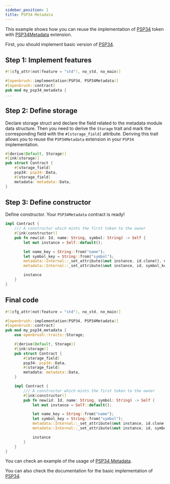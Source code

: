```yaml
---
sidebar_position: 1
title: PSP34 Metadata
---
```


This example shows how you can reuse the implementation of [PSP34](https://github.com/Brushfam/openbrush-contracts/tree/main/contracts/src/token/psp34) token with [PSP34Metadata](https://github.com/Brushfam/openbrush-contracts/tree/main/contracts/src/token/psp34/extensions/metadata.rs) extension.

First, you should implement basic version of [PSP34](/smart-contracts/PSP34).

## Step 1: Implement features

```rust
#![cfg_attr(not(feature = "std"), no_std, no_main)]

#[openbrush::implementation(PSP34, PSP34Metadata)]
#[openbrush::contract]
pub mod my_psp34_metadata {
...
```

## Step 2: Define storage

Declare storage struct and declare the field related to the metadata module data structure. 
Then you need to derive the `Storage` trait and mark the corresponding field with 
the `#[storage_field]` attribute. Deriving this trait allows you to reuse the 
`PSP34Metadata` extension in your `PSP34` implementation.

```rust
#[derive(Default, Storage)]
#[ink(storage)]
pub struct Contract {
    #[storage_field]
    psp34: psp34::Data,
    #[storage_field]
    metadata: metadata::Data,
}
```

## Step 3: Define constructor

Define constructor. Your `PSP34Metadata` contract is ready!

```rust
impl Contract {
    /// A constructor which mints the first token to the owner
    #[ink(constructor)]
    pub fn new(id: Id, name: String, symbol: String) -> Self {
        let mut instance = Self::default();

        let name_key = String::from("name");
        let symbol_key = String::from("symbol");
        metadata::Internal::_set_attribute(&mut instance, id.clone(), name_key, name);
        metadata::Internal::_set_attribute(&mut instance, id, symbol_key, symbol);

        instance
    }
}
```

## Final code

```rust
#![cfg_attr(not(feature = "std"), no_std, no_main)]

#[openbrush::implementation(PSP34, PSP34Metadata)]
#[openbrush::contract]
pub mod my_psp34_metadata {
    use openbrush::traits::Storage;

    #[derive(Default, Storage)]
    #[ink(storage)]
    pub struct Contract {
        #[storage_field]
        psp34: psp34::Data,
        #[storage_field]
        metadata: metadata::Data,
    }

    impl Contract {
        /// A constructor which mints the first token to the owner
        #[ink(constructor)]
        pub fn new(id: Id, name: String, symbol: String) -> Self {
            let mut instance = Self::default();

            let name_key = String::from("name");
            let symbol_key = String::from("symbol");
            metadata::Internal::_set_attribute(&mut instance, id.clone(), name_key, name);
            metadata::Internal::_set_attribute(&mut instance, id, symbol_key, symbol);

            instance
        }
    }
}
```

You can check an example of the usage of [PSP34 Metadata](https://github.com/Brushfam/openbrush-contracts/tree/main/examples/psp34_extensions/metadata).

You can also check the documentation for the basic implementation of [PSP34](/smart-contracts/PSP34).
